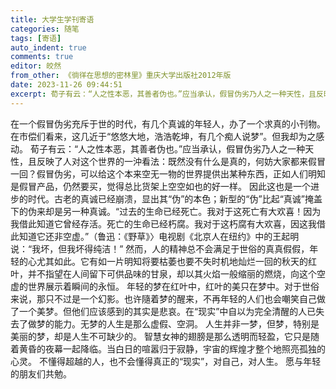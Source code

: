 ```yaml
---
title: 大学生学刊寄语
categories: 随笔
tags: [寄语]
auto_indent: true
comments: true
editor: 皎然
from_other: 《徜徉在思想的密林里》重庆大学出版社2012年版
date: 2023-11-26 09:44:51
excerpt: 荀子有云：“人之性本恶，其善者伪也。”应当承认，假冒伪劣乃人之一种天性，且反映了人对这个世界的一沖看法：既然没有什么是真的，何妨大家都来假冒一回？假冒伪劣，可以给这个本来空无一物的世界提供出某种东西，正如人们明知是假冒产品，仍然要买，觉得总比货架上空空如也的好一样。
---
```

在一个假冒伪劣充斥于世的时代，有几个真诚的年轻人，办了一个求真的小刊物。在市偿们看来，这几近于“悠悠大地，浩浩乾坤，有几个痴人说梦”。但我却为之感动。
荀子有云：“人之性本恶，其善者伪也。”应当承认，假冒伪劣乃人之一种天性，且反映了人对这个世界的一沖看法：既然没有什么是真的，何妨大家都来假冒一回？假冒伪劣，可以给这个本来空无一物的世界提供出某种东西，正如人们明知是假冒产品，仍然要买，觉得总比货架上空空如也的好一样。
因此这也是一个进步的时代。古老的真诚已经崩溃，显出其“伪”的本色；新型的“伪”比起“真诚”掩盖下的伪来却是另一种真诚。“过去的生命已经死亡。我对于这死亡有大欢喜！因为我借此知道它曾经存活。死亡的生命已经朽腐。我对于这朽腐有大欢喜，因这我借此知道它还非空虚。”（鲁迅：《野草》〉电视剧《北京人在纽约》中的王起明说：“我坏，但我坏得纯洁！”
然而，人的精神总不会满足于世俗的真真假假，年轻的心尤其如此。它有如一片明知将要枯萎也要不失时机地灿烂一回的秋天的红叶，并不指望在人间留下可供品味的甘泉，却以其火焰一般缩丽的燃烧，向这个空虚的世界展示着瞬间的永恒。
年轻的梦在红叶中，红叶的美只在梦中。对于世俗来说，那只不过是一个幻影。也许隨着梦的醒来，不再年轻的人们也会嘲笑自己做了一个美梦。但他们应该感到的其实是悲哀。在“现实”中自以为完全清醒的人已失去了做梦的能力。无梦的人生是那么虚假、空洞。
人生并非一梦，但梦，特别是美丽的梦，却是人生不可缺少的。
智慧女神的翅膀是那么透明而轻盈，它只是随着黄昏的夜幕一起降临。当白日的喧嚣归于寂静，宇宙的辉煌才整个地照亮孤独的心灵。
不懂得超越的人，也不会懂得真正的“现实”，对自己，对人生。
愿与年轻的朋友们共勉。
